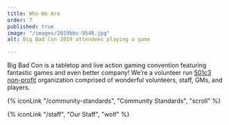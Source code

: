 ```yaml
---
title: Who We Are
order: 7
published: true
image: "/images/2019bbc-9548.jpg"
alt: Big Bad Con 2019 attendees playing a game

---
```

Big Bad Con is a tabletop and live action gaming convention featuring fantastic games and even better company!
We’re a volunteer run [501c3 non-profit](/non-profit) organization comprised of wonderful volunteers, staff, GMs, and players.

{% iconLink "/community-standards", "Community Standards", "scroll" %}

{% iconLink "/staff", "Our Staff", "wolf" %}